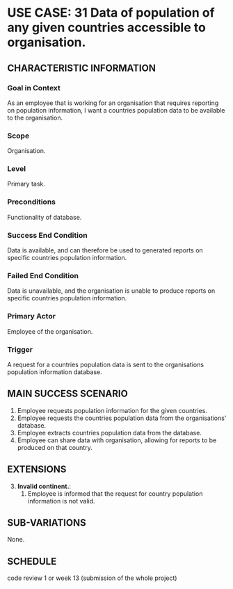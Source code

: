 # USE CASE: 31 Data of population of any given countries accessible to organisation.

## CHARACTERISTIC INFORMATION

### Goal in Context

As an employee that is working for an organisation that requires reporting on population information, I want a countries population data to be available to the organisation.

### Scope

Organisation.

### Level

Primary task.

### Preconditions

Functionality of database.

### Success End Condition

Data is available, and can therefore be used to generated reports on specific countries population information.

### Failed End Condition

Data is unavailable, and the organisation is unable to produce reports on specific countries population information.

### Primary Actor

Employee of the organisation.

### Trigger

A request for a countries population data is sent to the organisations population information database.

## MAIN SUCCESS SCENARIO

1. Employee requests population information for the given countries.
2. Employee requests the countries population data from the organisations' database.
3. Employee extracts countries population data from the database.
4. Employee can share data with organisation, allowing for reports to be produced on that country.

## EXTENSIONS

3. **Invalid continent.**:
    1. Employee is informed that the request for country population information is not valid.

## SUB-VARIATIONS

None.

## SCHEDULE

code review 1 or week 13 (submission of the whole project)